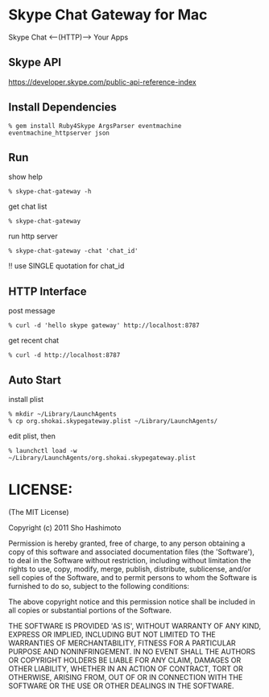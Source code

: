 Skype Chat Gateway for Mac
==========================
Skype Chat <--(HTTP)--> Your Apps

Skype API
---------
https://developer.skype.com/public-api-reference-index


Install Dependencies
--------------------

    % gem install Ruby4Skype ArgsParser eventmachine eventmachine_httpserver json


Run
---

show help

    % skype-chat-gateway -h

get chat list

    % skype-chat-gateway

run http server

    % skype-chat-gateway -chat 'chat_id'

!! use SINGLE quotation for chat_id


HTTP Interface
--------------

post message

    % curl -d 'hello skype gateway' http://localhost:8787


get recent chat

    % curl -d http://localhost:8787


Auto Start
----------

install plist

    % mkdir ~/Library/LaunchAgents
    % cp org.shokai.skypegateway.plist ~/Library/LaunchAgents/

edit plist, then

    % launchctl load -w ~/Library/LaunchAgents/org.shokai.skypegateway.plist


LICENSE:
========

(The MIT License)

Copyright (c) 2011 Sho Hashimoto

Permission is hereby granted, free of charge, to any person obtaining
a copy of this software and associated documentation files (the
'Software'), to deal in the Software without restriction, including
without limitation the rights to use, copy, modify, merge, publish,
distribute, sublicense, and/or sell copies of the Software, and to
permit persons to whom the Software is furnished to do so, subject to
the following conditions:

The above copyright notice and this permission notice shall be
included in all copies or substantial portions of the Software.

THE SOFTWARE IS PROVIDED 'AS IS', WITHOUT WARRANTY OF ANY KIND,
EXPRESS OR IMPLIED, INCLUDING BUT NOT LIMITED TO THE WARRANTIES OF
MERCHANTABILITY, FITNESS FOR A PARTICULAR PURPOSE AND NONINFRINGEMENT.
IN NO EVENT SHALL THE AUTHORS OR COPYRIGHT HOLDERS BE LIABLE FOR ANY
CLAIM, DAMAGES OR OTHER LIABILITY, WHETHER IN AN ACTION OF CONTRACT,
TORT OR OTHERWISE, ARISING FROM, OUT OF OR IN CONNECTION WITH THE
SOFTWARE OR THE USE OR OTHER DEALINGS IN THE SOFTWARE.
